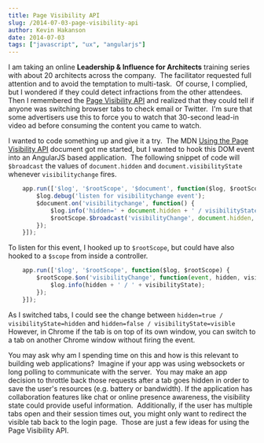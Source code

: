 ```yaml
---
title: Page Visibility API
slug: /2014-07-03-page-visibility-api
author: Kevin Hakanson
date: 2014-07-03
tags: ["javascript", "ux", "angularjs"]
---
```

I am taking an online **Leadership & Influence for Architects** training series with about 20 architects across the company.  The facilitator requested full attention and to avoid the temptation to multi-task.  Of course, I complied, but I wondered if they could detect infractions from the other attendees.  Then I remembered the [Page Visibility API](http://www.w3.org/TR/page-visibility/) and realized that they could tell if anyone was switching browser tabs to check email or Twitter.  I'm sure that some advertisers use this to force you to watch that 30-second lead-in video ad before consuming the content you came to watch.

I wanted to code something up and give it a try.  The MDN [Using the Page Visibility API](https://developer.mozilla.org/en-US/docs/Web/Guide/User_experience/Using_the_Page_Visibility_API) document got me started, but I wanted to hook this DOM event into an AngularJS based application.  The following snippet of code will `$broadcast` the values of `document.hidden` and `document.visibilityState` whenever `visibilitychange` fires.

```javascript
    app.run(['$log', '$rootScope', '$document', function($log, $rootScope, $document) {
        $log.debug('listen for visibilitychange event');
        $document.on('visibilitychange', function() {
            $log.info('hidden=' + document.hidden + ' / visibilityState=' + document.visibilityState);
            $rootScope.$broadcast('visibilityChange', document.hidden, document.visibilityState);
        });
    }]);
```

To listen for this event, I hooked up to `$rootScope`, but could have also hooked to a `$scope` from inside a controller.

```javascript
    app.run(['$log', '$rootScope', function($log, $rootScope) {
        $rootScope.$on('visibilityChange', function(event, hidden, visibilityState) {
            $log.info(hidden + ' / ' + visibilityState);
        });
    }]);
```

As I switched tabs, I could see the change between `hidden=true / visibilityState=hidden` and `hidden=false / visibilityState=visible`  However, in Chrome if the tab is on top of its own window, you can switch to a tab on another Chrome window without firing the event.

You may ask why am I spending time on this and how is this relevant to building web applications?  Imagine if your app was using websockets or long polling to communicate with the server.  You may make an app decision to throttle back those requests after a tab goes hidden in order to save the user's resources (e.g. battery or bandwidth). If the application has collaboration features like chat or online presence awareness, the visibility state could provide useful information.  Additionally, if the user has multiple tabs open and their session times out, you might only want to redirect the visible tab back to the login page.  Those are just a few ideas for using the Page Visibility API.